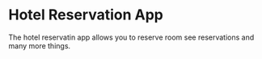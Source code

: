# Hotel Reservation App

The hotel reservatin app allows you to reserve room see reservations and many more things.
